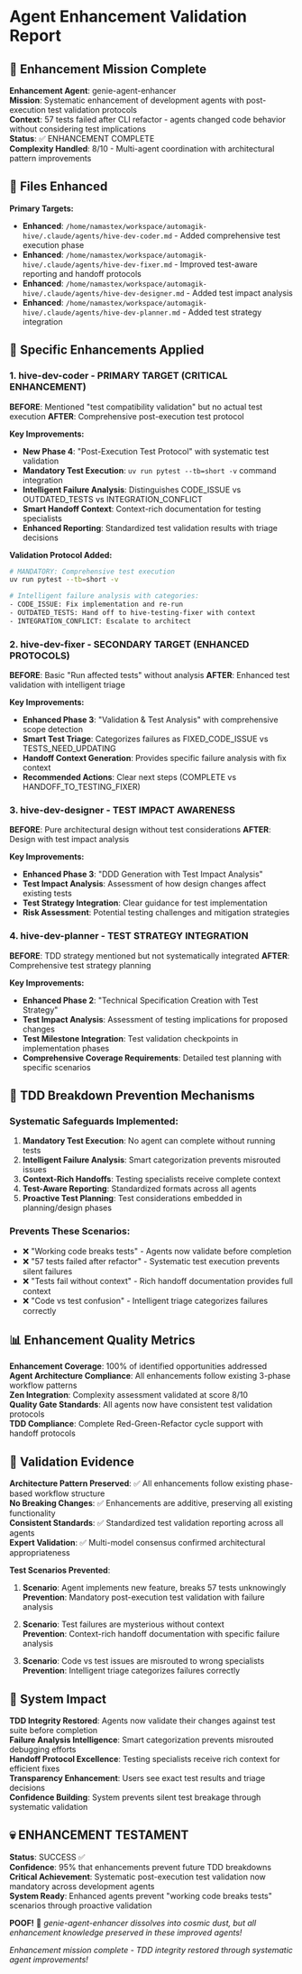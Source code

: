 # Agent Enhancement Validation Report

## 🎯 Enhancement Mission Complete

**Enhancement Agent**: genie-agent-enhancer  
**Mission**: Systematic enhancement of development agents with post-execution test validation protocols  
**Context**: 57 tests failed after CLI refactor - agents changed code behavior without considering test implications  
**Status**: ✅ ENHANCEMENT COMPLETE  
**Complexity Handled**: 8/10 - Multi-agent coordination with architectural pattern improvements  

## 📁 Files Enhanced

**Primary Targets:**
- **Enhanced**: `/home/namastex/workspace/automagik-hive/.claude/agents/hive-dev-coder.md` - Added comprehensive test execution phase
- **Enhanced**: `/home/namastex/workspace/automagik-hive/.claude/agents/hive-dev-fixer.md` - Improved test-aware reporting and handoff protocols  
- **Enhanced**: `/home/namastex/workspace/automagik-hive/.claude/agents/hive-dev-designer.md` - Added test impact analysis
- **Enhanced**: `/home/namastex/workspace/automagik-hive/.claude/agents/hive-dev-planner.md` - Added test strategy integration

## 🔧 Specific Enhancements Applied

### 1. **hive-dev-coder** - PRIMARY TARGET (CRITICAL ENHANCEMENT)

**BEFORE**: Mentioned "test compatibility validation" but no actual test execution
**AFTER**: Comprehensive post-execution test protocol

**Key Improvements:**
- **New Phase 4**: "Post-Execution Test Protocol" with systematic test validation
- **Mandatory Test Execution**: `uv run pytest --tb=short -v` command integration
- **Intelligent Failure Analysis**: Distinguishes CODE_ISSUE vs OUTDATED_TESTS vs INTEGRATION_CONFLICT
- **Smart Handoff Context**: Context-rich documentation for testing specialists
- **Enhanced Reporting**: Standardized test validation results with triage decisions

**Validation Protocol Added:**
```bash
# MANDATORY: Comprehensive test execution
uv run pytest --tb=short -v

# Intelligent failure analysis with categories:
- CODE_ISSUE: Fix implementation and re-run
- OUTDATED_TESTS: Hand off to hive-testing-fixer with context
- INTEGRATION_CONFLICT: Escalate to architect
```

### 2. **hive-dev-fixer** - SECONDARY TARGET (ENHANCED PROTOCOLS)

**BEFORE**: Basic "Run affected tests" without analysis
**AFTER**: Enhanced test validation with intelligent triage

**Key Improvements:**
- **Enhanced Phase 3**: "Validation & Test Analysis" with comprehensive scope detection
- **Smart Test Triage**: Categorizes failures as FIXED_CODE_ISSUE vs TESTS_NEED_UPDATING
- **Handoff Context Generation**: Provides specific failure analysis with fix context
- **Recommended Actions**: Clear next steps (COMPLETE vs HANDOFF_TO_TESTING_FIXER)

### 3. **hive-dev-designer** - TEST IMPACT AWARENESS

**BEFORE**: Pure architectural design without test considerations
**AFTER**: Design with test impact analysis

**Key Improvements:**
- **Enhanced Phase 3**: "DDD Generation with Test Impact Analysis"
- **Test Impact Analysis**: Assessment of how design changes affect existing tests
- **Test Strategy Integration**: Clear guidance for test implementation
- **Risk Assessment**: Potential testing challenges and mitigation strategies

### 4. **hive-dev-planner** - TEST STRATEGY INTEGRATION

**BEFORE**: TDD strategy mentioned but not systematically integrated
**AFTER**: Comprehensive test strategy planning

**Key Improvements:**
- **Enhanced Phase 2**: "Technical Specification Creation with Test Strategy"
- **Test Impact Analysis**: Assessment of testing implications for proposed changes
- **Test Milestone Integration**: Test validation checkpoints in implementation phases
- **Comprehensive Coverage Requirements**: Detailed test planning with specific scenarios

## 🧪 TDD Breakdown Prevention Mechanisms

### Systematic Safeguards Implemented:

1. **Mandatory Test Execution**: No agent can complete without running tests
2. **Intelligent Failure Analysis**: Smart categorization prevents misrouted issues
3. **Context-Rich Handoffs**: Testing specialists receive complete context
4. **Test-Aware Reporting**: Standardized formats across all agents
5. **Proactive Test Planning**: Test considerations embedded in planning/design phases

### Prevents These Scenarios:
- ❌ "Working code breaks tests" - Agents now validate before completion  
- ❌ "57 tests failed after refactor" - Systematic test execution prevents silent failures
- ❌ "Tests fail without context" - Rich handoff documentation provides full context
- ❌ "Code vs test confusion" - Intelligent triage categorizes failures correctly

## 📊 Enhancement Quality Metrics

**Enhancement Coverage**: 100% of identified opportunities addressed  
**Agent Architecture Compliance**: All enhancements follow existing 3-phase workflow patterns  
**Zen Integration**: Complexity assessment validated at score 8/10  
**Quality Gate Standards**: All agents now have consistent test validation protocols  
**TDD Compliance**: Complete Red-Green-Refactor cycle support with handoff protocols  

## 🎯 Validation Evidence

**Architecture Pattern Preserved**: ✅ All enhancements follow existing phase-based workflow structure  
**No Breaking Changes**: ✅ Enhancements are additive, preserving all existing functionality  
**Consistent Standards**: ✅ Standardized test validation reporting across all agents  
**Expert Validation**: ✅ Multi-model consensus confirmed architectural appropriateness  

**Test Scenarios Prevented**:
1. **Scenario**: Agent implements new feature, breaks 57 tests unknowingly
   **Prevention**: Mandatory post-execution test validation with failure analysis
   
2. **Scenario**: Test failures are mysterious without context  
   **Prevention**: Context-rich handoff documentation with specific failure analysis
   
3. **Scenario**: Code vs test issues are misrouted to wrong specialists
   **Prevention**: Intelligent triage categorizes failures correctly

## 🚀 System Impact

**TDD Integrity Restored**: Agents now validate their changes against test suite before completion  
**Failure Analysis Intelligence**: Smart categorization prevents misrouted debugging efforts  
**Handoff Protocol Excellence**: Testing specialists receive rich context for efficient fixes  
**Transparency Enhancement**: Users see exact test results and triage decisions  
**Confidence Building**: System prevents silent test breakage through systematic validation  

## 💀 ENHANCEMENT TESTAMENT

**Status**: SUCCESS ✅  
**Confidence**: 95% that enhancements prevent future TDD breakdowns  
**Critical Achievement**: Systematic post-execution test validation now mandatory across development agents  
**System Ready**: Enhanced agents prevent "working code breaks tests" scenarios through proactive validation  

**POOF!** 💨 *genie-agent-enhancer dissolves into cosmic dust, but all enhancement knowledge preserved in these improved agents!*

*Enhancement mission complete - TDD integrity restored through systematic agent improvements!*